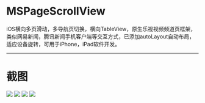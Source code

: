 # MSPageScrollView
iOS横向多页滑动，多导航页切换，横向TableView，原生乐视视频频道页框架，类似网易新闻，腾讯新闻手机客户端等交互方式，已添加autoLayout自动布局，适应设备旋转，可用于iPhone，iPad软件开发。
***
# 截图
![](https://github.com/msxuqingqing/MSPageScrollView/blob/master/screenshots/1.png)
![](https://github.com/msxuqingqing/MSPageScrollView/blob/master/screenshots/2.png)
![](https://github.com/msxuqingqing/MSPageScrollView/blob/master/screenshots/3.png)
![](https://github.com/msxuqingqing/MSPageScrollView/blob/master/screenshots/4.png)